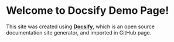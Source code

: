 # Welcome to Docsify Demo Page!

This site was created using [**Docsify**](https://docsify.js.org), which is an open source documentation site generator, and imported in GitHub page.

